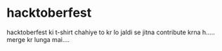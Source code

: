 # hacktoberfest

hacktoberfest ki t-shirt chahiye to kr lo jaldi se jitna contribute krna h.....
merge kr lunga mai....
